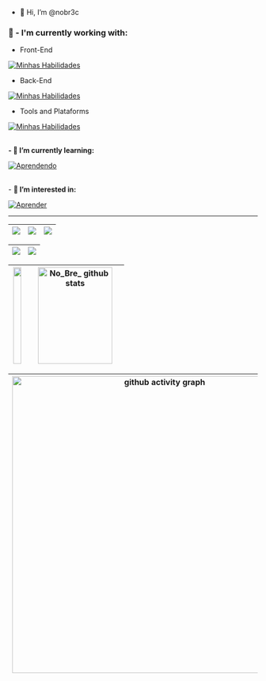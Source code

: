 - 👋 Hi, I’m @nobr3c

### 🚀 - I'm currently working with:<br></div>
- Front-End

[![Minhas Habilidades](https://skillicons.dev/icons?i=java,html,css,bootstrap&theme=dark)](https://skillicons.dev)

- Back-End

[![Minhas Habilidades](https://skillicons.dev/icons?i=docker,sqlite,mysql,firebase&theme=dark)](https://skillicons.dev)

- Tools and Plataforms

[![Minhas Habilidades](https://skillicons.dev/icons?i=androidstudio,eclipse,py,azure,aws,git,gitlab,postman,linux&theme=dark)](https://skillicons.dev)


<br> **- 🌱 I’m currently learning:** <br>

[![Aprendendo](https://skillicons.dev/icons?i=wordpress,spring,angular,ts&theme=dark)](https://skillicons.dev)


<br> - **👀 I’m interested in:**

[![Aprender](https://skillicons.dev/icons?i=tensorflow,ansible,flutter,dart,dotnet,express,gcp,grafana,nodejs,js,kubernetes,ruby,jquery,laravel,kotlin,mongodb,nestjs,nextjs,nginx,perl,postgres,react,reactivex,redux&theme=dark)](https://skillicons.dev)

--------------------------------------------------------------------------------------------------------------------------------------------------------------------

| ![](http://github-profile-summary-cards.vercel.app/api/cards/stats?username=nobr3c&theme=nord_dark) | ![](http://github-profile-summary-cards.vercel.app/api/cards/repos-per-language?username=nobr3c&hide=Html&theme=nord_dark) | ![](http://github-profile-summary-cards.vercel.app/api/cards/most-commit-language?username=nobr3c&theme=nord_dark) |
| :-: | :-: | :-: |

| ![](http://github-profile-summary-cards.vercel.app/api/cards/profile-details?username=nobr3c&theme=nord_dark) | ![](https://github-readme-streak-stats.herokuapp.com/?user=nobr3c&hide_border=true&date_format=M%20j%5B%2C%20Y%5D&background=2D3742&stroke=2D3742&ring=6bbbca&fire=6bbbca&currStreakNum=fff&sideNums=6bbbca&currStreakLabel=6bbbca&sideLabels=fff&dates=fff) |
| :-: | :-: |

|<img width="91%" height="195px" src="https://github-readme-stats.vercel.app/api/top-langs/?username=nobr3c&layout=compact&hide_border=true&title_color=4682B4&text_color=4682B4&bg_color=0d1117" />|<img width="91%" height="195px" src="https://github-readme-stats.vercel.app/api?username=nobr3c&show_icons=true&count_private=true&hide_border=true&title_color=4682B4&icon_color=4682B4&text_color=c9d1d9&bg_color=0d1117" alt="No_Bre_ github stats" />|
| :-: | :-: |

|[<img src="https://github-readme-activity-graph.vercel.app/graph?username=nobr3c&theme=tokyo-night" width="600" alt="github activity graph"/>](https://github.com/ashutosh00710/github-readme-activity-graph)|
| :-: |
<!--

- 💞️ I’m looking to collaborate on ...
- 📫 How to reach me ...

<p align="center">:round_pushpin: Contagem de visitantes</p>
<div align="center">
                      <a href="https://github.com/nobr3c">
    <img alt="visitors counter" src="https://profile-counter.glitch.me/nobr3c/count.svg">
   </div> 

<!---
nobr3c/nobr3c is a ✨ special ✨ repository because its `README.md` (this file) appears on your GitHub profile.
You can click the Preview link to take a look at your changes.

-->
